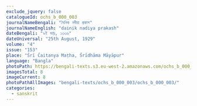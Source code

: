 ```yaml
---
exclude_jquery: false
catalogueId: ochs_b_000_003
journalNameBengali: "দৈনিক নদীয়া প্রকাশ"
journalNameEnglish: "dainik nadiya prakash"
dateBengali: "৯ই ভাদ্র, ১৩৩৬" 
dateUniversal: "25th August, 1929" 
volume: "4"
issue: "153"
place: "Śrī Ćaitanya Maṭha, Śrīdhāma Māyāpur"
language: "Bangla"
photoPath: https://bengali-texts.s3.eu-west-2.amazonaws.com/ochs_b_000_003/split/_00000008.pdf
imagesTotal: 8
imageCurrent: 8
photoPathAllImages: "bengali-texts/ochs_b_000_003/ochs_b_000_003/"
categories:
  - sanskrit
---
```


